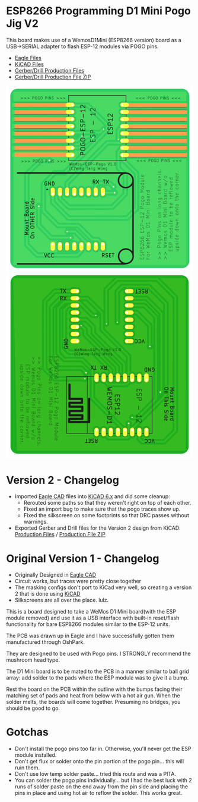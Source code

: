 # ESP8266 Programming D1 Mini Pogo Jig V2

This board makes use of a WemosD1Mini (ESP8266 version) board as a USB->SERIAL adapter to flash
ESP-12 modules via POGO pins.

* [Eagle Files](EAGLE)
* [KiCAD Files](KICAD)
* [Gerber/Drill Production Files](PRODUCTION_FILES)
* [Gerber/Drill Production File ZIP](PRODUCTION_FILES/ESP12_Harness.zip)

![Front](IMAGES/transparent_front.png)
![Back](IMAGES/transparent_back.png)

# Version 2 - Changelog

* Imported [Eagle CAD](EAGLE) files into [KiCAD 6.x](KICAD) and did some cleanup:
  * Rerouted some paths so that they weren't right on top of each other.
  * Fixed an import bug to make sure that the pogo traces show up.
  * Fixed the silkscreen on some footprints so that DRC passes without warnings.
* Exported Gerber and Drill files for the Version 2 design from KiCAD: [Production Files](PRODUCTION_FILES) / [Production File ZIP](PRODUCTION_FILES/ESP12_Harness.zip)

# Original Version 1 - Changelog

* Originally Designed in [Eagle CAD](EAGLE)
* Circuit works, but traces were pretty close together
* The masking configs don't port to KiCad very well, so creating a version 2 that is done using [KiCAD](KICAD)
* Silkscreens are all over the place. lulz.

This is a board designed to take a WeMos D1 Mini board(with the ESP module removed) and use it as a USB interface with built-in reset/flash
functionality for bare ESP8266 modules similar to the ESP-12 units.

The PCB was drawn up in Eagle and I have successfully gotten them manufactured through OshPark.

They are designed to be used with Pogo pins. I STRONGLY recommend the mushroom head type. 

The D1 Mini board is to be mated to the PCB in a manner similar to ball grid array: add solder to the pads where the ESP module was to give it a bump.

Rest the board on the PCB within the outline with the bumps facing their matching set of pads and heat from below with a hot air gun. When the solder
melts, the boards will come together. Presuming no bridges, you should be good to go.

# Gotchas

* Don't install the pogo pins too far in. Otherwise, you'll never get the ESP module installed.
* Don't get flux or solder onto the pin portion of the pogo pin... this will ruin them.
* Don't use low temp solder paste... tried this route and was a PITA.
* You can solder the pogo pins individually... but I had the best luck with 2 runs of solder paste on the end away from the pin side and placing the pins in place and using hot air to reflow the solder. This works great.
